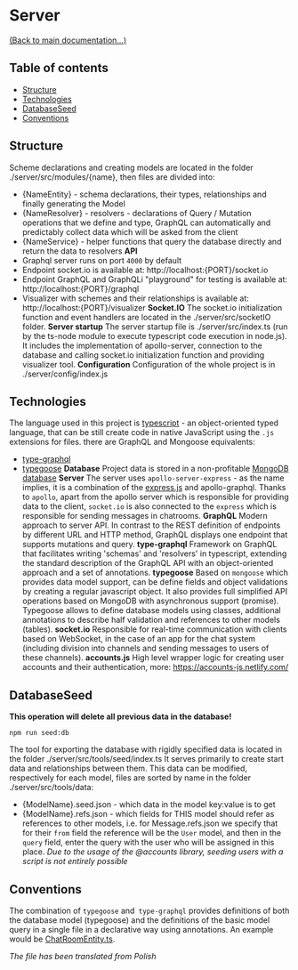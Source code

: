 # Server
[(Back to main documentation...)](../README.md)

## Table of contents
* [Structure](#structure)
* [Technologies](#technologies)
* [DatabaseSeed](#databaseseed)
* [Conventions](#conventions)

## Structure
Scheme declarations and creating models are located in the folder ./server/src/modules/{name}, then files are divided into:
- {NameEntity} - schema declarations, their types, relationships and finally generating the Model
- {NameResolver} - resolvers - declarations of Query / Mutation operations that we define and type, GraphQL can automatically and predictably collect data which will be asked from the client
- {NameService} - helper functions that query the database directly and return the data to resolvers
**API**
- Graphql server runs on port `4000` by default
- Endpoint socket.io is available at: http://localhost:{PORT}/socket.io
- Endpoint GraphQL and GraphQLi "playground" for testing is available at: http://localhost:{PORT}/graphql
- Visualizer with schemes and their relationships is available at: http://localhost:{PORT}/visualizer
**Socket.IO**
The socket.io initialization function and event handlers are located in the ./server/src/socketIO folder.
**Server startup**
The server startup file is ./server/src/index.ts (run by the ts-node module to execute typescript code execution in node.js).
It includes the implementation of apollo-server, connection to the database and calling socket.io initialization function and providing visualizer tool.
**Configuration**
Configuration of the whole project is in ./server/config/index.js

## Technologies
The language used in this project is [typescript](https://www.typescriptlang.org/) - an object-oriented typed language, that can be still create code in native JavaScript using the `.js` extensions for files. 
there are GraphQL and Mongoose equivalents:
- [type-graphql](https://typegraphql.ml/)
- [typegoose](https://github.com/szokodiakos/typegoose)
**Database**
Project data is stored in a non-profitable [MongoDB database](https://www.mongodb.com/)
**Server**
The server uses `apollo-server-express` - as the name implies, it is a combination of the [express.js](https://expressjs.com/) and apollo-graphql.
Thanks to `apollo`, apart from the apollo server which is responsible for providing data to the client, `socket.io` is also connected to the `express` which is responsible for sending messages in chatrooms.
**GraphQL**
Modern approach to server API. In contrast to the REST definition of endpoints by different URL and HTTP method, GraphQL displays one endpoint that supports mutations and query.
**type-graphql**
Framework on GraphQL that facilitates writing 'schemas' and 'resolvers' in typescript, extending the standard description of the GraphQL API with an object-oriented approach and a set of annotations.
**typegoose**
Based on `mongoose` which provides data model support, can be define fields and object validations by creating a regular javascript object. It also provides full simplified API operations based on MongoDB with asynchronous support (promise).
Typegoose allows to define database models using classes, additional annotations to describe half validation and references to other models (tables).
**socket.io**
Responsible for real-time communication with clients based on WebSocket, in the case of an app for the chat system (including division into channels and sending messages to users of these channels).
**accounts.js**
High level wrapper logic for creating user accounts and their authentication, more: https://accounts-js.netlify.com/

## DatabaseSeed
**This operation will delete all previous data in the database!**
```
npm run seed:db
```
The tool for exporting the database with rigidly specified data is located in the folder ./server/src/tools/seed/index.ts
It serves primarily to create start data and relationships between them. This data can be modified, respectively for each model, files are sorted by name in the folder ./server/src/tools/data:
- {ModelName}.seed.json - which data in the model key:value is to get
- {ModelName}.refs.json - which fields for THIS model should refer as references to other models, i.e. for Message.refs.json we specify that for their `from` field the reference will be the `User` model, and then in the `query` field, enter the query with the user who will be assigned in this place.
*Due to the usage of the @accounts library, seeding users with a script is not entirely possible*

## Conventions
The combination of `typegoose` and` type-graphql` provides definitions of both the database model (typegoose) and the definitions of the basic model query in a single file in a declarative way using annotations. An example would be [ChatRoomEntity.ts](server/src/modules/chatrooms/ChatRoomEntity.ts).

*The file has been translated from Polish*